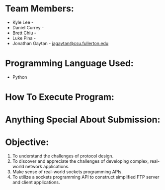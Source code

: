 # Team Members: 
- Kyle Lee -
- Daniel Currey -
- Brett Chiu -
- Luke Pina -
- Jonathan Gaytan - jagaytan@csu.fullerton.edu

# Programming Language Used:
- Python

# How To Execute Program:

# Anything Special About Submission:

# Objective: 
1. To understand the challenges of protocol design.
2. To discover and appreciate the challenges of developing complex, real-world network applications.
3. Make sense of real-world sockets programming APIs.
4. To utilize a sockets programming API to construct simplified FTP server and client applications.

